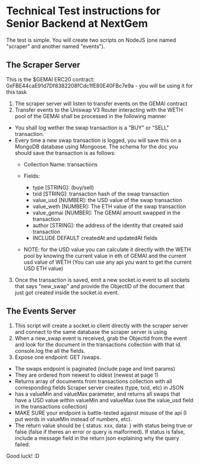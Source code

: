 # Technical Test instructions for Senior Backend at NextGem

The test is simple. You will create two scripts on NodeJS (one named "scraper" and another named "events"). 

## The Scraper Server

This is the $GEMAI ERC20 contract: 0xFBE44caE91d7Df8382208fCdc1fE80E40FBc7e9a - you will be using it for this task

1.  The scraper server will listen to transfer events on the GEMAI contract
2.  Transfer events to the Uniswap V3 Router interacting with the WETH pool of the GEMAI shall be processed in the following manner
- You shall log wether the swap transaction is a "BUY" or "SELL" transaction.
- Every time a new swap transaction is logged, you will save this on a MongoDB database using Mongoose. The schema for the doc you should save the transaction is as follows:
  - Collection Name: transactions
  - Fields:
    -  type [STRING]: (buy/sell)
    -  txid [STRING]: transaction hash of the swap transaction
    -  value_usd [NUMBER]: the USD value of the swap transaction
    -  value_weth [NUMBER]: The ETH value of the swap transaction
    -  value_gemai [NUMBER]: The GEMAI amount swapped in the transaction
    -  author [STRING]: the address of the identity that created said transaction
    -  INCLUDE DEFAULT createdAt and updatedAt fields
  
  - NOTE: for the USD value you can calculate it directly with the WETH pool by knowing the current value in eth of GEMAI and the current usd value of WETH (You can use any api you want to get the current USD ETH value)

3.  Once the transaction is saved, emit a new socket.io event to all sockets that says "new_swap" and provide the ObjectID of the document that just got created inside the socket.io event.

## The Events Server
1.   This script will create a socket.io client directly with the scraper server and connect to the same database the scraper server is using
2.   When a new_swap event is received, grab the ObjectId from the event and look for the document in the transactions collection with that id. console.log the all the fields.
3.   Expose one endpoint: GET /swaps.
   -  The swaps endpoint is paginated (include page and limit params)
   -  They are ordered from newest to oldest (newest at page 1)
   -  Returns array of documents from transactions collection with all corresponding fields Scraper server creates (type, txid, etc) in JSON
   -  has a valueMin and valueMax parameter, and returns all swaps that have a USD value within valueMin and valueMax (use the value_usd field in the transactions collection)
   -  MAKE SURE your endpoint is battle-tested against misuse of the api (I put words in valueMin instead of numbers, etc).
   -  The return value should be { status: xxx, data:  } with status being true or false (false if theres an error or query is malformed). If status is false, include a message field in the return json explaining why the query failed.

Good luck! :D
